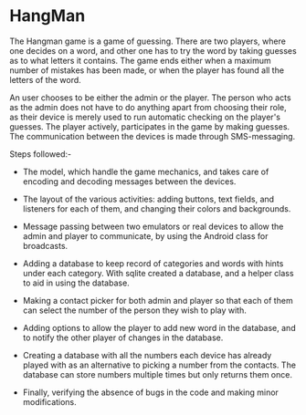 # HangMan
The Hangman game is a game of guessing. There are two players, where one decides on a word, and other one has to try the word by taking guesses as to what letters it contains. The game ends either when a maximum number of mistakes has been made, or when the player has found all the letters of the word.

An user chooses to be either the admin or the player. The person who acts as the admin does not have to do anything apart from choosing their role, as their device is merely used to run automatic checking on the player's guesses. The player actively, participates in the game by making guesses. The communication between the devices is made through SMS-messaging.

Steps followed:-

- The model, which handle the game mechanics, and takes care of encoding and decoding messages between the devices.
- The layout of the various activities: adding buttons, text fields, and listeners for each of them, and changing their colors and backgrounds.
- Message passing between two emulators or real devices to allow the admin and player to communicate, by using the Android class for broadcasts.

- Adding a database to keep record of categories and words with hints under each category. With sqlite created a database, and a helper class to aid in using the database.
- Making a contact picker for both admin and player so that each of them can select the number of the person they wish to play with.
- Adding options to allow the player to add new word in the database, and to notify the other player of changes in the database.
- Creating a database with all the numbers each device has already played with as an alternative to picking a number from the contacts. The database can store numbers multiple times but only returns them once.
- Finally, verifying the absence of bugs in the code and making minor modifications.
